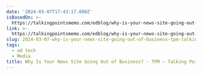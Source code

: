 ```yaml
---
date: '2024-03-07T17:43:17.000Z'
isBasedOn: >-
  https://talkingpointsmemo.com/edblog/why-is-your-news-site-going-out-of-business
link: >-
  https://talkingpointsmemo.com/edblog/why-is-your-news-site-going-out-of-business
slug: 2024-03-07-why-is-your-news-site-going-out-of-business-tpm-talking-points-memo
tags:
  - ad tech
  - Media
title: Why Is Your News Site Going Out of Business? - TPM – Talking Points Memo
---
```


